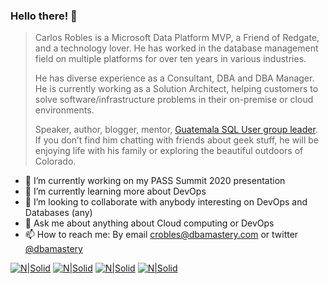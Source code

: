 ### Hello there! 👋


> Carlos Robles is a Microsoft Data Platform MVP, a Friend of Redgate, and a technology lover. He has worked in the database management field on multiple platforms for over ten years in various industries.
> 
> He has diverse experience as a Consultant, DBA and DBA Manager. He is currently working as a Solution Architect, helping customers to solve software/infrastructure problems in their on-premise or cloud environments.
> 
> Speaker, author, blogger, mentor, [Guatemala SQL User group leader](www.facebook.com/groups/gtssug/). If you don’t find him chatting with friends about geek stuff, he will be enjoying life with his family or exploring the beautiful outdoors of Colorado.


- 🔭 I’m currently working on my PASS Summit 2020 presentation
- 🌱 I’m currently learning more about DevOps
- 🤝 I’m looking to collaborate with anybody interesting on DevOps and Databases (any)
- 💬 Ask me about anything about Cloud computing or DevOps
- 📫 How to reach me: By email [crobles@dbamastery.com](crobles@dbamastery.com) or twitter [@dbamastery](https://twitter.com/dbamastery)

[![N|Solid](http://dbamastery.com/wp-content/uploads/2018/08/if_twitter_circle_color_107170.png)](https://twitter.com/dbamastery) [![N|Solid](http://dbamastery.com/wp-content/uploads/2018/08/if_github_circle_black_107161.png)](https://github.com/dbamaster) [![N|Solid](http://dbamastery.com/wp-content/uploads/2018/08/if_linkedin_circle_color_107178.png)](https://www.linkedin.com/in/croblesdba/) [![N|Solid](http://dbamastery.com/wp-content/uploads/2018/08/if_browser_1055104.png)](http://dbamastery.com/)
